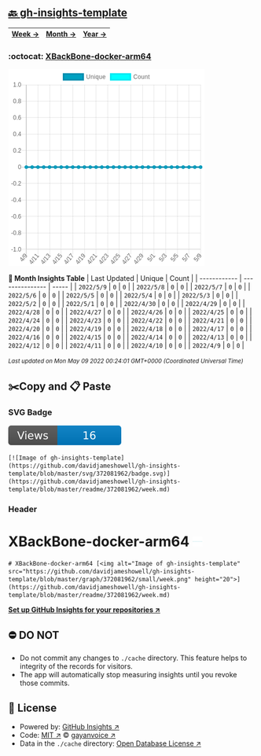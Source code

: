 ## [🔙 gh-insights-template](https://github.com/davidjameshowell/gh-insights-template)
| [**Week →**](https://github.com/davidjameshowell/gh-insights-template/blob/master/readme/372081962/week.md) | [**Month →**](https://github.com/davidjameshowell/gh-insights-template/blob/master/readme/372081962/month.md) | [**Year →**](https://github.com/davidjameshowell/gh-insights-template/blob/master/readme/372081962/year.md) |
 | ------------ | --------------- | ----- |

### :octocat: [XBackBone-docker-arm64](https://github.com/davidjameshowell/XBackBone-docker-arm64)
![Image of gh-insights-template](https://github.com/davidjameshowell/gh-insights-template/blob/master/graph/372081962/large/month.png)

**:calendar: Month Insights Table**
| Last Updated | Unique | Count |
 | ------------ | --------------- | ----- |
 | `2022/5/9` |  `0` | `0` |
 | `2022/5/8` |  `0` | `0` |
 | `2022/5/7` |  `0` | `0` |
 | `2022/5/6` |  `0` | `0` |
 | `2022/5/5` |  `0` | `0` |
 | `2022/5/4` |  `0` | `0` |
 | `2022/5/3` |  `0` | `0` |
 | `2022/5/2` |  `0` | `0` |
 | `2022/5/1` |  `0` | `0` |
 | `2022/4/30` |  `0` | `0` |
 | `2022/4/29` |  `0` | `0` |
 | `2022/4/28` |  `0` | `0` |
 | `2022/4/27` |  `0` | `0` |
 | `2022/4/26` |  `0` | `0` |
 | `2022/4/25` |  `0` | `0` |
 | `2022/4/24` |  `0` | `0` |
 | `2022/4/23` |  `0` | `0` |
 | `2022/4/22` |  `0` | `0` |
 | `2022/4/21` |  `0` | `0` |
 | `2022/4/20` |  `0` | `0` |
 | `2022/4/19` |  `0` | `0` |
 | `2022/4/18` |  `0` | `0` |
 | `2022/4/17` |  `0` | `0` |
 | `2022/4/16` |  `0` | `0` |
 | `2022/4/15` |  `0` | `0` |
 | `2022/4/14` |  `0` | `0` |
 | `2022/4/13` |  `0` | `0` |
 | `2022/4/12` |  `0` | `0` |
 | `2022/4/11` |  `0` | `0` |
 | `2022/4/10` |  `0` | `0` |
 | `2022/4/9` |  `0` | `0` |

<small><i>Last updated on Mon May 09 2022 00:24:01 GMT+0000 (Coordinated Universal Time)</i></small>

## ✂️Copy and 📋 Paste
### SVG Badge
[![Image of gh-insights-template](https://github.com/davidjameshowell/gh-insights-template/blob/master/svg/372081962/badge.svg)](https://github.com/davidjameshowell/gh-insights-template/blob/master/readme/372081962/week.md)
```readme
[![Image of gh-insights-template](https://github.com/davidjameshowell/gh-insights-template/blob/master/svg/372081962/badge.svg)](https://github.com/davidjameshowell/gh-insights-template/blob/master/readme/372081962/week.md)
```
### Header
# XBackBone-docker-arm64 [<img alt="Image of gh-insights-template" src="https://github.com/davidjameshowell/gh-insights-template/blob/master/graph/372081962/small/week.png" height="20">](https://github.com/davidjameshowell/gh-insights-template/blob/master/readme/372081962/week.md)
```readme
# XBackBone-docker-arm64 [<img alt="Image of gh-insights-template" src="https://github.com/davidjameshowell/gh-insights-template/blob/master/graph/372081962/small/week.png" height="20">](https://github.com/davidjameshowell/gh-insights-template/blob/master/readme/372081962/week.md)
```
[**Set up GitHub Insights for your repositories ↗️**](https://github.com/gayanvoice/github-insights)
## ⛔ DO NOT
- Do not commit any changes to `./cache` directory. This feature helps to integrity of the records for visitors.
- The app will automatically stop measuring insights until you revoke those commits.
## 📄 License
- Powered by: [GitHub Insights ↗️](https://github.com/gayanvoice/github-insights)
- Code: [MIT ↗️](./LICENSE) © [gayanvoice ↗️](https://github.com/gayanvoice)
- Data in the `./cache` directory: [Open Database License ↗️](https://opendatacommons.org/licenses/odbl/1-0/)